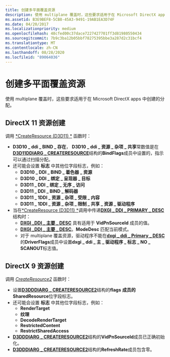 ```yaml
---
title: 创建多平面覆盖资源
description: 使用 multiplane 覆盖时，这些要求适用于在 Microsoft DirectX apps 中创建的分配。
ms.assetid: B3E9BEF8-5CB8-45A3-9491-19AB1EA3D74F
ms.date: 04/20/2017
ms.localizationpriority: medium
ms.openlocfilehash: 48cfed00c37dace7227427701ff3d81980550434
ms.sourcegitcommit: 7b9c3ba12b05bbf78275395bbe3a287d2c31bcf4
ms.translationtype: MT
ms.contentlocale: zh-CN
ms.lasthandoff: 08/28/2020
ms.locfileid: "89064036"
---
```

# <a name="multiplane-overlay-resource-creation"></a>创建多平面覆盖资源


使用 multiplane 覆盖时，这些要求适用于在 Microsoft DirectX apps 中创建的分配。

## <a name="span-iddirectx_11_resource_creationspanspan-iddirectx_11_resource_creationspanspan-iddirectx_11_resource_creationspandirectx-11-resource-creation"></a><span id="DirectX_11_resource_creation"></span><span id="directx_11_resource_creation"></span><span id="DIRECTX_11_RESOURCE_CREATION"></span>DirectX 11 资源创建


调用 [*CreateResource (D3D11) *](/windows-hardware/drivers/ddi/d3d10umddi/nc-d3d10umddi-pfnd3d11ddi_createresource) 函数时：

-   **D3D10 \_ ddi \_ BIND \_ 存在**， **D3D10 \_ ddi \_ 资源 \_ 杂项 \_ 共享**常数值是在[**D3D11DDIARG \_ CREATERESOURCE**](/windows-hardware/drivers/ddi/d3d10umddi/ns-d3d10umddi-d3d11ddiarg_createresource)结构的**BindFlags**成员中设置的，指示可以通过扫描分配。
-   还可能会设置 **标志** 中其他位字段标志，例如：
    -   **D3D10 \_ DDI \_ BIND \_ 着色器 \_ 资源**
    -   **D3D10 \_ DDI \_ 绑定 \_ 呈现器 \_ 目标**
    -   **D3D11 \_ DDI \_ 绑定 \_ 无序 \_ 访问**
    -   **D3D11 \_ DDI \_ BIND \_ 解码器**
    -   **D3D11 \_ 1DDI \_ 资源 \_ 杂项 \_ 受限 \_ 内容**
    -   **D3D11 \_ 1DDI \_ 资源 \_ 杂项 \_ 限制 \_ 共享 \_ 资源 \_ 驱动程序**
-   当在[*CreateResource (D3D11) *](/windows-hardware/drivers/ddi/d3d10umddi/nc-d3d10umddi-pfnd3d11ddi_createresource)调用中传递[**DXGI \_ DDI \_ PRIMARY \_ DESC**](/windows-hardware/drivers/ddi/dxgiddi/ns-dxgiddi-dxgi_ddi_primary_desc)结构时：
    -   [**DXGI \_DDI \_ 主要 \_ DESC**](/windows-hardware/drivers/ddi/dxgiddi/ns-dxgiddi-dxgi_ddi_primary_desc) 具有适用于 **VidPnSourceId** 成员的值。
    -   [**DXGI \_DDI \_ 主要 \_ DESC**](/windows-hardware/drivers/ddi/dxgiddi/ns-dxgiddi-dxgi_ddi_primary_desc)。**ModeDesc** 匹配当前模式。
    -   对于 multiplane 覆盖资源，驱动程序不能在[**dxgi \_ ddi \_ Primary \_ DESC**](/windows-hardware/drivers/ddi/dxgiddi/ns-dxgiddi-dxgi_ddi_primary_desc)的**DriverFlags**成员中设置**dxgi \_ ddi \_ 主 \_ 驱动程序 \_ 标志 \_ NO \_ SCANOUT**标志值。

## <a name="span-iddirectx_9_resource_creationspanspan-iddirectx_9_resource_creationspanspan-iddirectx_9_resource_creationspandirectx-9-resource-creation"></a><span id="DirectX_9_resource_creation"></span><span id="directx_9_resource_creation"></span><span id="DIRECTX_9_RESOURCE_CREATION"></span>DirectX 9 资源创建


调用 [*CreateResource2*](/windows-hardware/drivers/ddi/d3dumddi/nc-d3dumddi-pfnd3dddi_createresource2) 函数时：

-   设置[**D3DDDIARG \_ CREATERESOURCE2**](/windows-hardware/drivers/ddi/d3dukmdt/ns-d3dukmdt-_d3dddiarg_createresource2)结构的**flags** **成员的** **SharedResource**位字段标志。
-   还可能会设置 **标志** 中其他位字段标志，例如：
    -   **RenderTarget**
    -   **纹理**
    -   **DecodeRenderTarget**
    -   **RestrictedContent**
    -   **RestrictSharedAccess**
-   [**D3DDDIARG \_ CREATERESOURCE2**](/windows-hardware/drivers/ddi/d3dukmdt/ns-d3dukmdt-_d3dddiarg_createresource2)结构的**VidPnSourceId**成员已正确初始化。
-   [**D3DDDIARG \_ CREATERESOURCE2**](/windows-hardware/drivers/ddi/d3dukmdt/ns-d3dukmdt-_d3dddiarg_createresource2)结构的**RefreshRate**成员包含零。

 

